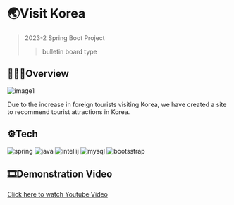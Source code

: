 #  🌏Visit Korea
> 2023-2 Spring Boot Project
>> bulletin board type


##  👩🏻‍💻Overview
![image1](https://github.com/chokyungjin0504/member/blob/main/image1.png)

Due to the increase in foreign tourists visiting Korea, we have created a site to recommend tourist attractions in Korea.


##  ⚙️Tech
![spring](https://img.shields.io/badge/Spring-6DB33F?style=for-the-badge&logo=spring&logoColor=white)
![java](https://img.shields.io/badge/Java-ED8B00?style=for-the-badge&logo=openjdk&logoColor=white)
![intellij](https://img.shields.io/badge/IntelliJ_IDEA-000000.svg?style=for-the-badge&logo=intellij-idea&logoColor=white)
![mysql](https://img.shields.io/badge/MySQL-00000F?style=for-the-badge&logo=mysql&logoColor=white)
![bootsstrap](https://img.shields.io/badge/Bootstrap-563D7C?style=for-the-badge&logo=bootstrap&logoColor=white)



##  🎞️Demonstration Video
[Click here to watch Youtube Video](https://youtu.be/84WbuymXzg4)
